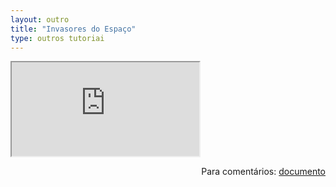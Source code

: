 ```yaml
---
layout: outro
title: "Invasores do Espaço"
type: outros tutoriai
---
```


<iframe src="https://docs.google.com/document/d/e/2PACX-1vR68P-cRVOxD3tenyQNyou-0zTxx6KLc_KZl5SzKVH7GZgXHQivcc6pAS2bDTBaIReocJpOKkyYlHdk/pub?embedded=true"></iframe>

<span style="float:right">Para comentários: [documento](https://docs.google.com/document/d/10DpVmL2wj46YkxMSwtNUC4lMgEaI8BP1pPJOugDwYAI/edit?usp=sharing)</span>
